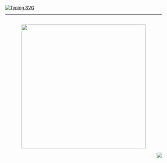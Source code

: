 [![Typing SVG](https://readme-typing-svg.herokuapp.com?font=Fira+Code&pause=1000&color=06A0CD&random=false&width=435&lines=Hi%2C+I'm+Alexander;Golang+Developer)](https://git.io/typing-svg)

---
<div align="center">
	<br>
		<img src="good-times.svg" width="400px">
	<br>
</div>

<div align="right">
		
 ![](https://komarev.com/ghpvc/?username=argonautts&color=blue&style=flat&)

</div>
